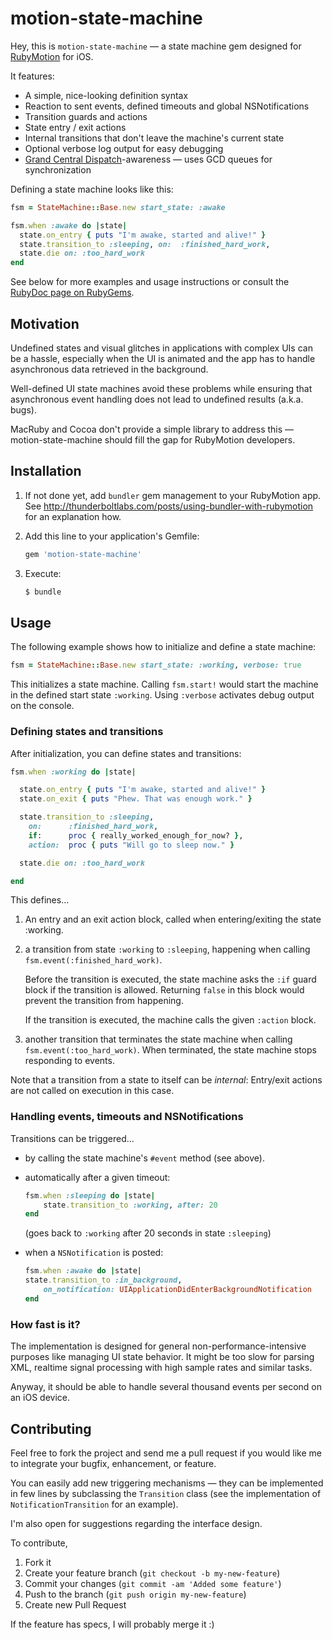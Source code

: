# motion-state-machine

Hey, this is `motion-state-machine` — a state machine gem designed for
[RubyMotion](http://rubymotion.com) for iOS.

It features:

- A simple, nice-looking definition syntax
- Reaction to sent events, defined timeouts and global NSNotifications
- Transition guards and actions
- State entry / exit actions
- Internal transitions that don't leave the machine's current state
- Optional verbose log output for easy debugging
- [Grand Central Dispatch](https://developer.apple.com/library/mac/#documentation/Performance/Reference/GCD_libdispatch_Ref/Reference/reference.html)-awareness — uses GCD queues for synchronization

Defining a state machine looks like this:

```ruby
fsm = StateMachine::Base.new start_state: :awake

fsm.when :awake do |state|
  state.on_entry { puts "I'm awake, started and alive!" }
  state.transition_to :sleeping, on:  :finished_hard_work,
  state.die on: :too_hard_work
end
```

See below for more examples and usage instructions or consult the [RubyDoc page on RubyGems](http://rubydoc.info/github/opyh/motion-state-machine/frames).

## Motivation

Undefined states and visual glitches in applications with complex UIs can
be a hassle, especially when the UI is animated and the app has to handle
asynchronous data retrieved in the background.

Well-defined UI state machines avoid these problems while ensuring that
asynchronous event handling does not lead to undefined results (a.k.a. bugs).

MacRuby and Cocoa don't provide a simple library to address this —
motion-state-machine should fill the gap for RubyMotion developers.

## Installation

1. If not done yet, add `bundler` gem management to your RubyMotion app.
   See <http://thunderboltlabs.com/posts/using-bundler-with-rubymotion> for
   an explanation how.

2. Add this line to your application's Gemfile:

   ```ruby
   gem 'motion-state-machine'
   ```

3. Execute:

   ```bash
   $ bundle
   ```

## Usage

The following example shows how to initialize and define a state machine:

```ruby
fsm = StateMachine::Base.new start_state: :working, verbose: true
```

This initializes a state machine. Calling `fsm.start!` would start the
machine in the defined start state `:working`. Using `:verbose` activates
debug output on the console.

### Defining states and transitions

After initialization, you can define states and transitions:

```ruby
fsm.when :working do |state|

  state.on_entry { puts "I'm awake, started and alive!" }
  state.on_exit { puts "Phew. That was enough work." }

  state.transition_to :sleeping,
    on:      :finished_hard_work,
    if:      proc { really_worked_enough_for_now? },
    action:  proc { puts "Will go to sleep now." }

  state.die on: :too_hard_work

end
```

This defines…

1. An entry and an exit action block, called when entering/exiting the state
   :working.

2. a transition from state `:working` to `:sleeping`, happening when calling
   `fsm.event(:finished_hard_work)`.

   Before the transition is executed, the state machine asks the `:if` guard
   block if the transition is allowed. Returning `false` in this block would
   prevent the transition from happening.

   If the transition is executed, the machine calls the given `:action` block.

3. another transition that terminates the state machine when calling
   `fsm.event(:too_hard_work)`. When terminated, the state machine stops
   responding to events.

Note that a transition from a state to itself can be _internal_: Entry/exit
actions are not called on execution in this case.

### Handling events, timeouts and NSNotifications

Transitions can be triggered…

- by calling the state machine's `#event` method (see above).

- automatically after a given timeout:
  
  ```ruby
  fsm.when :sleeping do |state|
      state.transition_to :working, after: 20
  end
  ```

  (goes back to `:working` after 20 seconds in state `:sleeping`)

- when a `NSNotification` is posted:
  ```ruby
  fsm.when :awake do |state|
  state.transition_to :in_background,
      on_notification: UIApplicationDidEnterBackgroundNotification
  end
  ```

### How fast is it?

The implementation is designed for general non-performance-intensive purposes
like managing UI state behavior. It might be too slow for parsing XML, realtime
signal processing with high sample rates and similar tasks.

Anyway, it should be able to handle several thousand events per second on
an iOS device.

## Contributing

Feel free to fork the project and send me a pull request if you would
like me to integrate your bugfix, enhancement, or feature.

You can easily add new triggering mechanisms — they can be
implemented in few lines by subclassing the `Transition` class (see
the implementation of `NotificationTransition` for an example).

I'm also open for suggestions regarding the interface design.

To contribute,

1. Fork it
2. Create your feature branch (`git checkout -b my-new-feature`)
3. Commit your changes (`git commit -am 'Added some feature'`)
4. Push to the branch (`git push origin my-new-feature`)
5. Create new Pull Request

If the feature has specs, I will probably merge it :)
